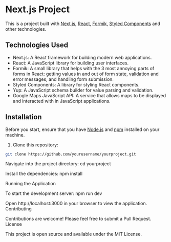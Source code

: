# Next.js Project

This is a project built with [Next.js](https://nextjs.org/), [React](https://reactjs.org/), [Formik](https://formik.org/), [Styled Components](https://styled-components.com/) and other technologies.

## Technologies Used

- Next.js: A React framework for building modern web applications.
- React: A JavaScript library for building user interfaces.
- Formik: A small library that helps with the 3 most annoying parts of forms in React: getting values in and out of form state, validation and error messages, and handling form submission.
- Styled Components: A library for styling React components.
- Yup: A JavaScript schema builder for value parsing and validation.
- Google Maps JavaScript API: A service that allows maps to be displayed and interacted with in JavaScript applications.

## Installation

Before you start, ensure that you have [Node.js](https://nodejs.org/) and [npm](https://www.npmjs.com/) installed on your machine.

1. Clone this repository:

```bash
git clone https://github.com/yourusername/yourproject.git
```

Navigate into the project directory:
cd yourproject

Install the dependencies:
npm install

Running the Application

To start the development server:
npm run dev

Open http://localhost:3000 in your browser to view the application.
Contributing

Contributions are welcome! Please feel free to submit a Pull Request.
License

This project is open source and available under the MIT License.
